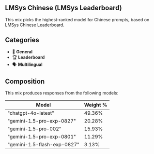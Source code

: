 ## LMSys Chinese (LMSys Leaderboard)

This mix picks the highest-ranked model for Chinese prompts, based on LMSys Chinese Leaderboard.

## Categories

- 💬 **General**
- 🏆 **Leaderboard**
- 🗣️ **Multilingual**

## Composition

This mix produces responses from the following models:

| Model                       | Weight % |
| --------------------------- | -------- |
| "chatgpt-4o-latest"         | 49.36%   |
| "gemini-1.5-pro-exp-0827"   | 20.28%   |
| "gemini-1.5-pro-002"        | 15.93%   |
| "gemini-1.5-pro-exp-0801"   | 11.29%   |
| "gemini-1.5-flash-exp-0827" | 3.13%    |

